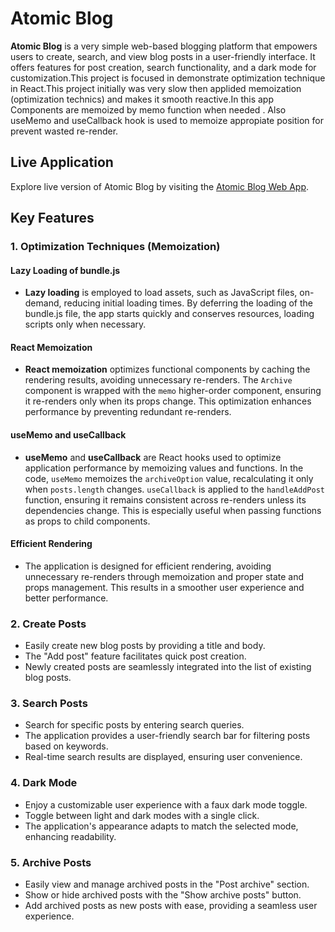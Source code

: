 # Atomic Blog

**Atomic Blog** is a very simple web-based blogging platform that empowers users to create, search, and view blog posts in a user-friendly interface. It offers features for post creation, search functionality, and a dark mode for customization.This project is focused in demonstrate optimization technique in React.This project initially was very slow then applided memoization (optimization technics) and makes it smooth reactive.In this app Components are memoized by memo function when needed . Also useMemo and useCallback hook is used to memoize appropiate position for prevent wasted re-render.

## Live Application

Explore live version of Atomic Blog by visiting the [Atomic Blog Web App](https://atomic-blog-web.netlify.app/).

## Key Features

### 1. Optimization Techniques (Memoization)

#### Lazy Loading of bundle.js

- **Lazy loading** is employed to load assets, such as JavaScript files, on-demand, reducing initial loading times. By deferring the loading of the bundle.js file, the app starts quickly and conserves resources, loading scripts only when necessary.

#### React Memoization

- **React memoization** optimizes functional components by caching the rendering results, avoiding unnecessary re-renders. The `Archive` component is wrapped with the `memo` higher-order component, ensuring it re-renders only when its props change. This optimization enhances performance by preventing redundant re-renders.

#### useMemo and useCallback

- **useMemo** and **useCallback** are React hooks used to optimize application performance by memoizing values and functions. In the code, `useMemo` memoizes the `archiveOption` value, recalculating it only when `posts.length` changes. `useCallback` is applied to the `handleAddPost` function, ensuring it remains consistent across re-renders unless its dependencies change. This is especially useful when passing functions as props to child components.

#### Efficient Rendering

- The application is designed for efficient rendering, avoiding unnecessary re-renders through memoization and proper state and props management. This results in a smoother user experience and better performance.

### 2. Create Posts

- Easily create new blog posts by providing a title and body.
- The "Add post" feature facilitates quick post creation.
- Newly created posts are seamlessly integrated into the list of existing blog posts.

### 3. Search Posts

- Search for specific posts by entering search queries.
- The application provides a user-friendly search bar for filtering posts based on keywords.
- Real-time search results are displayed, ensuring user convenience.

### 4. Dark Mode

- Enjoy a customizable user experience with a faux dark mode toggle.
- Toggle between light and dark modes with a single click.
- The application's appearance adapts to match the selected mode, enhancing readability.

### 5. Archive Posts

- Easily view and manage archived posts in the "Post archive" section.
- Show or hide archived posts with the "Show archive posts" button.
- Add archived posts as new posts with ease, providing a seamless user experience.

